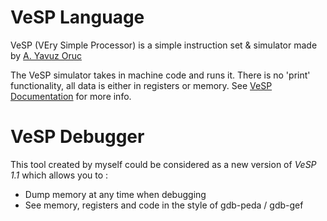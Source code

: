 # VeSP Language

VeSP (VEry Simple Processor) is a simple instruction set & simulator made by [A. Yavuz Oruc](https://user.eng.umd.edu/~yavuz/)

The VeSP simulator takes in machine code and runs it. There is no 'print' functionality, all data
is either in registers or memory. See [VeSP Documentation](https://user.eng.umd.edu/~yavuz/teaching/courses/enee350/vesp-source-code/vesp1.0.htm) for more info.

# VeSP Debugger

This tool created by myself could be considered as a new version of *VeSP 1.1* which allows you to :
  - Dump memory at any time when debugging
  - See memory, registers and code in the style of gdb-peda / gdb-gef  
